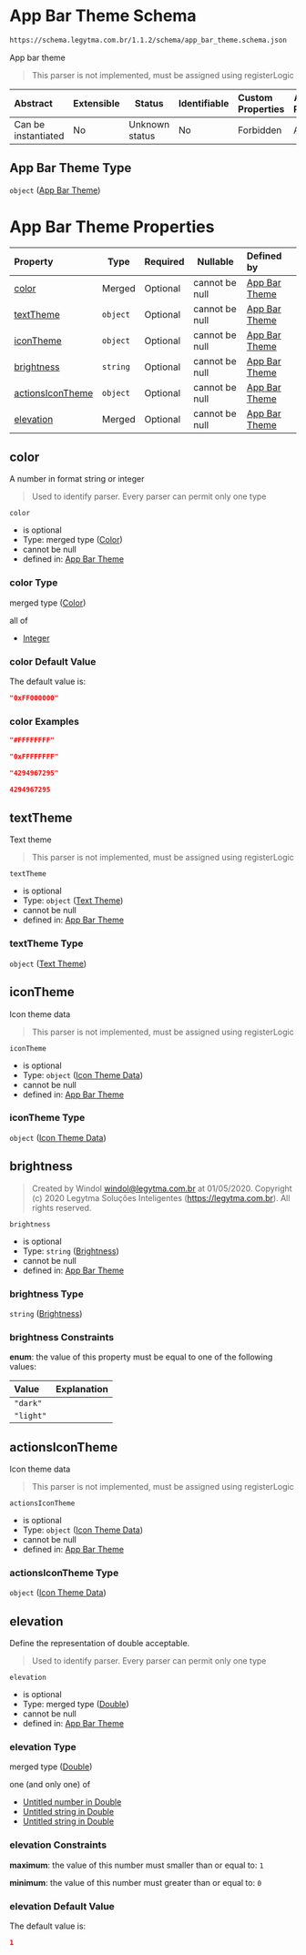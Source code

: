 # App Bar Theme Schema

```txt
https://schema.legytma.com.br/1.1.2/schema/app_bar_theme.schema.json
```

App bar theme


> This parser is not implemented, must be assigned using registerLogic
>

| Abstract            | Extensible | Status         | Identifiable | Custom Properties | Additional Properties | Access Restrictions | Defined In                                                                              |
| :------------------ | ---------- | -------------- | ------------ | :---------------- | --------------------- | ------------------- | --------------------------------------------------------------------------------------- |
| Can be instantiated | No         | Unknown status | No           | Forbidden         | Allowed               | none                | [app_bar_theme.schema.json](../schema/app_bar_theme.schema.json) |

## App Bar Theme Type

`object` ([App Bar Theme](app_bar_theme.md))

# App Bar Theme Properties

| Property                              | Type     | Required | Nullable       | Defined by                                                                                                                                                              |
| :------------------------------------ | -------- | -------- | -------------- | :---------------------------------------------------------------------------------------------------------------------------------------------------------------------- |
| [color](#color)                       | Merged   | Optional | cannot be null | [App Bar Theme](app_bar_theme-properties-color.md)                                |
| [textTheme](#textTheme)               | `object` | Optional | cannot be null | [App Bar Theme](app_bar_theme-properties-text-theme.md)                  |
| [iconTheme](#iconTheme)               | `object` | Optional | cannot be null | [App Bar Theme](app_bar_theme-properties-icon-theme-data.md)        |
| [brightness](#brightness)             | `string` | Optional | cannot be null | [App Bar Theme](app_bar_theme-properties-brightness.md)                 |
| [actionsIconTheme](#actionsIconTheme) | `object` | Optional | cannot be null | [App Bar Theme](app_bar_theme-properties-icon-theme-data.md) |
| [elevation](#elevation)               | Merged   | Optional | cannot be null | [App Bar Theme](app_bar_theme-properties-double.md)                          |

## color

A number in format string or integer


> Used to identify parser. Every parser can permit only one type
>

`color`

-   is optional
-   Type: merged type ([Color](app_bar_theme-properties-color.md))
-   cannot be null
-   defined in: [App Bar Theme](app_bar_theme-properties-color.md)

### color Type

merged type ([Color](app_bar_theme-properties-color.md))

all of

-   [Integer](color-allof-integer.md)

### color Default Value

The default value is:

```json
"0xFF000000"
```

### color Examples

```json
"#FFFFFFFF"
```

```json
"0xFFFFFFFF"
```

```json
"4294967295"
```

```json
4294967295
```

## textTheme

Text theme


> This parser is not implemented, must be assigned using registerLogic
>

`textTheme`

-   is optional
-   Type: `object` ([Text Theme](app_bar_theme-properties-text-theme.md))
-   cannot be null
-   defined in: [App Bar Theme](app_bar_theme-properties-text-theme.md)

### textTheme Type

`object` ([Text Theme](app_bar_theme-properties-text-theme.md))

## iconTheme

Icon theme data


> This parser is not implemented, must be assigned using registerLogic
>

`iconTheme`

-   is optional
-   Type: `object` ([Icon Theme Data](app_bar_theme-properties-icon-theme-data.md))
-   cannot be null
-   defined in: [App Bar Theme](app_bar_theme-properties-icon-theme-data.md)

### iconTheme Type

`object` ([Icon Theme Data](app_bar_theme-properties-icon-theme-data.md))

## brightness




> Created by Windol [windol@legytma.com.br](mailto:windol@legytma.com.br) at 01/05/2020.
> Copyright (c) 2020 Legytma Soluções Inteligentes (<https://legytma.com.br>). All rights reserved.
>

`brightness`

-   is optional
-   Type: `string` ([Brightness](app_bar_theme-properties-brightness.md))
-   cannot be null
-   defined in: [App Bar Theme](app_bar_theme-properties-brightness.md)

### brightness Type

`string` ([Brightness](app_bar_theme-properties-brightness.md))

### brightness Constraints

**enum**: the value of this property must be equal to one of the following values:

| Value     | Explanation |
| :-------- | ----------- |
| `"dark"`  |             |
| `"light"` |             |

## actionsIconTheme

Icon theme data


> This parser is not implemented, must be assigned using registerLogic
>

`actionsIconTheme`

-   is optional
-   Type: `object` ([Icon Theme Data](app_bar_theme-properties-icon-theme-data.md))
-   cannot be null
-   defined in: [App Bar Theme](app_bar_theme-properties-icon-theme-data.md)

### actionsIconTheme Type

`object` ([Icon Theme Data](app_bar_theme-properties-icon-theme-data.md))

## elevation

Define the representation of double acceptable.


> Used to identify parser. Every parser can permit only one type
>

`elevation`

-   is optional
-   Type: merged type ([Double](app_bar_theme-properties-double.md))
-   cannot be null
-   defined in: [App Bar Theme](app_bar_theme-properties-double.md)

### elevation Type

merged type ([Double](app_bar_theme-properties-double.md))

one (and only one) of

-   [Untitled number in Double](double-oneof-0.md)
-   [Untitled string in Double](double-oneof-1.md)
-   [Untitled string in Double](double-oneof-2.md)

### elevation Constraints

**maximum**: the value of this number must smaller than or equal to: `1`

**minimum**: the value of this number must greater than or equal to: `0`

### elevation Default Value

The default value is:

```json
1
```
